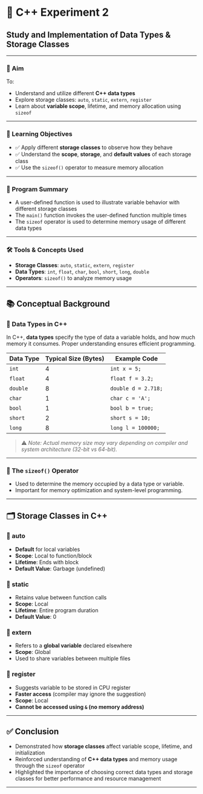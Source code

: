 # 🔬 C++ Experiment 2  
## **Study and Implementation of Data Types & Storage Classes**

---

### 🎯 Aim

To:

- Understand and utilize different **C++ data types**
- Explore storage classes: `auto`, `static`, `extern`, `register`
- Learn about **variable scope**, lifetime, and memory allocation using `sizeof`

---

### 📌 Learning Objectives

- ✅ Apply different **storage classes** to observe how they behave
- ✅ Understand the **scope**, **storage**, and **default values** of each storage class
- ✅ Use the `sizeof()` operator to measure memory allocation

---

### 🧾 Program Summary

- A user-defined function is used to illustrate variable behavior with different storage classes  
- The `main()` function invokes the user-defined function multiple times  
- The `sizeof` operator is used to determine memory usage of different data types  

---

### 🛠️ Tools & Concepts Used

- **Storage Classes**: `auto`, `static`, `extern`, `register`
- **Data Types**: `int`, `float`, `char`, `bool`, `short`, `long`, `double`
- **Operators**: `sizeof()` to analyze memory usage

---

## 📚 Conceptual Background

### 🔹 Data Types in C++

In C++, **data types** specify the type of data a variable holds, and how much memory it consumes. Proper understanding ensures efficient programming.

| Data Type | Typical Size (Bytes) | Example Code          |
|-----------|----------------------|------------------------|
| `int`     | 4                    | `int x = 5;`           |
| `float`   | 4                    | `float f = 3.2;`       |
| `double`  | 8                    | `double d = 2.718;`    |
| `char`    | 1                    | `char c = 'A';`        |
| `bool`    | 1                    | `bool b = true;`       |
| `short`   | 2                    | `short s = 10;`        |
| `long`    | 8                    | `long l = 100000;`     |

> ⚠️ *Note: Actual memory size may vary depending on compiler and system architecture (32-bit vs 64-bit).*

---

### 🔹 The `sizeof()` Operator

- Used to determine the memory occupied by a data type or variable.
- Important for memory optimization and system-level programming.

---

## 🗂️ Storage Classes in C++

### 🔸 auto

- **Default** for local variables  
- **Scope**: Local to function/block  
- **Lifetime**: Ends with block  
- **Default Value**: Garbage (undefined)

### 🔸 static

- Retains value between function calls  
- **Scope**: Local  
- **Lifetime**: Entire program duration  
- **Default Value**: 0

### 🔸 extern

- Refers to a **global variable** declared elsewhere  
- **Scope**: Global  
- Used to share variables between multiple files  

### 🔸 register

- Suggests variable to be stored in CPU register  
- **Faster access** (compiler may ignore the suggestion)  
- **Scope**: Local  
- **Cannot be accessed using `&` (no memory address)**

---

## ✅ Conclusion

- Demonstrated how **storage classes** affect variable scope, lifetime, and initialization
- Reinforced understanding of **C++ data types** and memory usage through the `sizeof` operator
- Highlighted the importance of choosing correct data types and storage classes for better performance and resource management

---
